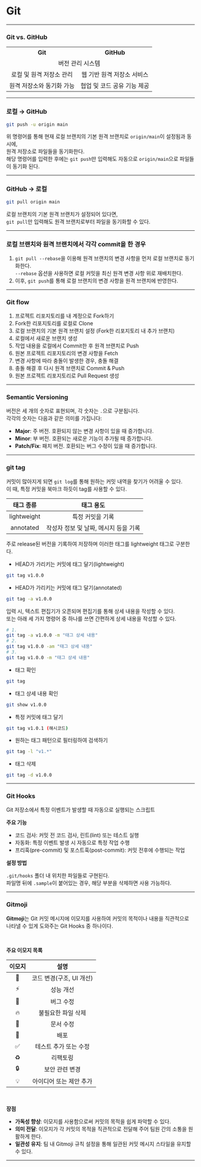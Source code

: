 # Git

---

### Git vs. GitHub

<table style='text-align: center'>
    <tr>
        <th style='text-align: center'>Git</th>
        <th style='text-align: center'>GitHub</th>
    </tr>
    <tr>
        <td colspan="2">버전 관리 시스템</td>
    </tr>
    <tr>
        <td>로컬 및 원격 저장소 관리</td>
        <td>웹 기반 원격 저장소 서비스</td>
    </tr>
    <tr>
        <td>원격 저장소와 동기화 가능</td>
        <td>협업 및 코드 공유 기능 제공</td>
    </tr>
</table>

---

### **로컬 → GitHub**

```bash
git push -u origin main
```

위 명령어를 통해 현재 로컬 브랜치의 기본 원격 브랜치로 `origin/main`이 설정됨과 동시에,  
원격 저장소로 파일들을 동기화한다.  
해당 명령어를 입력한 후에는 `git push`만 입력해도 자동으로 `origin/main`으로 파일들이 동기화 된다.

---

### **GitHub → 로컬**

```bash
git pull origin main
```

로컬 브랜치의 기본 원격 브랜치가 설정되어 있다면,  
`git pull`만 입력해도 원격 브랜치로부터 파일을 동기화할 수 있다.

---

### **로컬 브랜치와 원격 브랜치에서 각각 commit을 한 경우**

1. `git pull --rebase`을 이용해 원격 브랜치의 변경 사항을 먼저 로컬 브랜치로 동기화한다.  
   `--rebase` 옵션을 사용하면 로컬 커밋을 최신 원격 변경 사항 위로 재배치한다.
2. 이후, `git push`를 통해 로컬 브랜치의 변경 사항을 원격 브랜치에 반영한다.

---

### **Git flow**

1. 프로젝트 리포지토리를 내 계정으로 Fork하기
2. Fork한 리포지토리를 로컬로 Clone
3. 로컬 브랜치의 기본 원격 브랜치 설정 (Fork한 리포지토리 내 추가 브랜치)
4. 로컬에서 새로운 브랜치 생성
5. 작업 내용을 로컬에서 Commit한 후 원격 브랜치로 Push
6. 원본 프로젝트 리포지토리의 변경 사항을 Fetch
7. 변경 사항에 따라 충돌이 발생한 경우, 충돌 해결
8. 충돌 해결 후 다시 원격 브랜치로 Commit & Push
9. 원본 프로젝트 리포지토리로 Pull Request 생성

---

### **Semantic Versioning**

버전은 세 개의 숫자로 표현되며, 각 숫자는 `.`으로 구분됩니다.  
각각의 숫자는 다음과 같은 의미를 가집니다:

- **Major**: 주 버전. 호환되지 않는 변경 사항이 있을 때 증가합니다.
- **Minor**: 부 버전. 호환되는 새로운 기능이 추가될 때 증가합니다.
- **Patch/Fix**: 패치 버전. 호환되는 버그 수정이 있을 때 증가합니다.

---

### **git tag**

커밋이 많아지게 되면 `git log`를 통해 원하는 커밋 내역을 찾기가 어려울 수 있다.  
이 때, 특정 커밋을 북마크 하듯이 tag를 사용할 수 있다.

|  태그 종류  |               태그 용도               |
| :---------: | :-----------------------------------: |
| lightweight |           특정 커밋을 기록            |
|  annotated  | 작성자 정보 및 날짜, 메시지 등을 기록 |

주로 release된 버전을 기록하여 저장하며 이러한 태그를 lightweight 태그로 구분한다.

- HEAD가 가리키는 커밋에 태그 달기(lightweight)

```bash
git tag v1.0.0
```

- HEAD가 가리키는 커밋에 태그 달기(annotated)

```bash
git tag -a v1.0.0
```

입력 시, 텍스트 편집기가 오픈되며 편집기를 통해 상세 내용을 작성할 수 있다.  
또는 아래 세 가지 명령어 중 하나를 쓰면 간편하게 상세 내용을 작성할 수 있다.

```bash
# 1.
git tag -a v1.0.0 -m "태그 상세 내용"
# 2.
git tag v1.0.0 -am "태그 상세 내용"
# 3.
git tag v1.0.0 -m "태그 상세 내용"
```

- 태그 확인

```bash
git tag
```

- 태그 상세 내용 확인

```bash
git show v1.0.0
```

- 특정 커밋에 태그 달기

```bash
git tag v1.0.1 (해시코드)
```

- 원하는 태그 패턴으로 필터링하여 검색하기

```bash
git tag -l "v1.*"
```

- 태그 삭제

```bash
git tag -d v1.0.0
```

---

### **Git Hooks**

Git 저장소에서 특정 이벤트가 발생할 때 자동으로 실행되는 스크립트

**주요 기능**

- 코드 검사: 커밋 전 코드 검사, 린트(lint) 또는 테스트 실행
- 자동화: 특정 이벤트 발생 시 자동으로 특정 작업 수행
- 프리훅(pre-commit) 및 포스트훅(post-commit): 커밋 전후에 수행되는 작업

**설정 방법**

`.git/hooks` 폴더 내 위치한 파일들로 구현된다.  
파일명 뒤에 `.sample`이 붙어있는 경우, 해당 부분을 삭제하면 사용 가능하다.

---

### **Gitmoji**

**Gitmoji**는 Git 커밋 메시지에 이모지를 사용하여 커밋의 목적이나 내용을 직관적으로 나타낼 수 있게 도와주는 Git Hooks 중 하나이다.

<br>

**주요 이모지 목록**

| 이모지 |           설명           |
| :----: | :----------------------: |
|   🎨   | 코드 변경(구조, UI 개선) |
|  ⚡️   |        성능 개선         |
|   🔧   |        버그 수정         |
|   🔥   |    불필요한 파일 삭제    |
|   📝   |        문서 수정         |
|   🚀   |           배포           |
|   ✅   |  테스트 추가 또는 수정   |
|   ♻️   |         리팩토링         |
|   🔒   |      보안 관련 변경      |
|   💡   | 아이디어 또는 제안 추가  |

<br>

**장점**

- **가독성 향상**: 이모지를 사용함으로써 커밋의 목적을 쉽게 파악할 수 있다.
- **의미 전달**: 이모지가 각 커밋의 목적을 직관적으로 전달해 주어 팀원 간의 소통을 원활하게 한다.
- **일관성 유지**: 팀 내 Gitmoji 규칙 설정을 통해 일관된 커밋 메시지 스타일을 유지할 수 있다.

---
